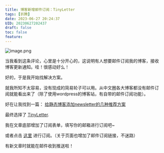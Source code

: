 ```yaml
---
title: 博客新增邮件订阅：TinyLetter
tags: [折腾]
date: 2023-06-27 20:24:37
UID: 20230627202437
draft: false
toc: false
feature: 
---
```


![image.png](https://s2.loli.net/2023/06/27/REPtuUZjTlHgMN3.png)

当我看到这条评论，心里是十分开心的，这说明有人想要邮件订阅我的博客，接收博客更新通知。哇！很感动好么！

好的，于是我开始找解决方案。
<!--more-->

就我所知不太容易，没有现成的简易轮子可以用。从中文圈各大博客都没有邮件订阅就能看出来了（除了使用wordpress的博客站，有自带的邮件订阅功能）。

好在让我找到一篇：
[给静态博客添加newsletter的几种推荐方案](https://irithys.com/p/blog-newsletter/#tinyletter) 

最终选择了 [TinyLetter](https://app.tinyletter.com).

我在文章底部增加了订阅表单，填写你的邮箱进行订阅吧~

或者点击 [这里](https://tinyletter.com/lillianwho) 进行订阅。（关于页面也增加了邮件订阅链接，不迷路）

有新文章时就能在邮件收到推送啦！